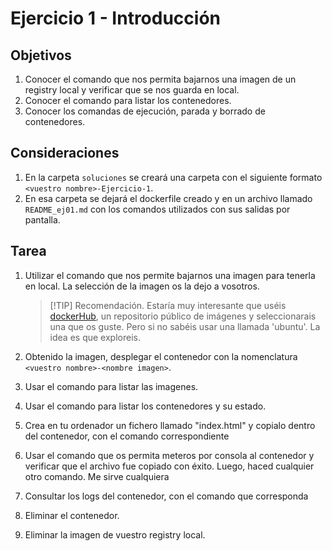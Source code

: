 # Ejercicio 1 - Introducción
## Objetivos
1. Conocer el comando  que nos permita bajarnos una imagen de un registry local y verificar que se nos guarda en local.
2. Conocer el comando  para listar los contenedores.
3. Conocer los comandas de ejecución, parada y borrado de contenedores.

## Consideraciones
 1. En la carpeta `soluciones` se creará una carpeta con el siguiente formato  `<vuestro nombre>-Ejercicio-1`.
 2. En esa carpeta se dejará el dockerfile creado y en un archivo llamado `README_ej01.md` con los comandos utilizados con sus salidas por pantalla.

## Tarea
1. Utilizar el comando que nos permite bajarnos una imagen para tenerla en local. La selección de la imagen os la dejo a vosotros. 
   
    >[!TIP] Recomendación.
    Estaría muy interesante que uséis [dockerHub](https://hub.docker.com/), un repositorio público de imágenes y seleccionarais una que os guste. Pero si no sabéis usar una llamada 'ubuntu'. La idea es que exploreis.

2. Obtenido la imagen, desplegar el contenedor con la nomenclatura  `<vuestro nombre>-<nombre imagen>`.
3. Usar el comando para listar las imagenes.
4. Usar el comando para listar los contenedores y su estado.
5. Crea en tu ordenador un fichero llamado "index.html" y copialo dentro del contenedor, con el comando 
   correspondiente
6. Usar el comando que os permita meteros por consola al contenedor y verificar que el archivo fue copiado con éxito. Luego, haced cualquier otro comando. 
   Me sirve cualquiera
7. Consultar los logs del contenedor, con el comando que corresponda
8. Eliminar el contenedor.
9. Eliminar la imagen de vuestro registry local.
